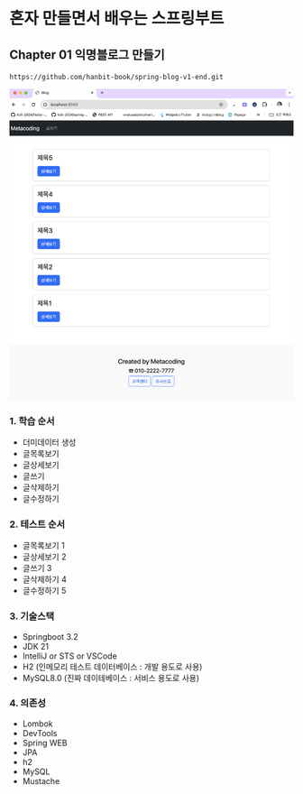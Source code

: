 # 혼자 만들면서 배우는 스프링부트 

## Chapter 01 익명블로그 만들기
```text
https://github.com/hanbit-book/spring-blog-v1-end.git
```

![preview](./end.png)

### 1. 학습 순서
- 더미데이터 생성
- 글목록보기
- 글상세보기
- 글쓰기
- 글삭제하기
- 글수정하기

### 2. 테스트 순서
- 글목록보기 1
- 글상세보기 2
- 글쓰기 3
- 글삭제하기 4
- 글수정하기 5

### 3. 기술스택
- Springboot 3.2
- JDK 21
- IntelliJ or STS or VSCode
- H2 (인메모리 테스트 데이터베이스 : 개발 용도로 사용)
- MySQL8.0 (진짜 데이테베이스 : 서비스 용도로 사용)

### 4. 의존성
- Lombok
- DevTools
- Spring WEB
- JPA
- h2
- MySQL
- Mustache